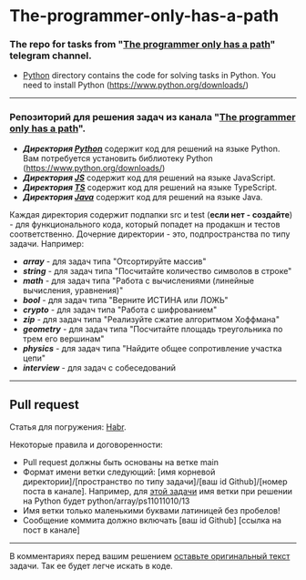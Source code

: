 # The-programmer-only-has-a-path
### The repo for tasks from "[The programmer only has a path](https://t.me/joinchat/W0QFtUT5EaE0ODYy)" telegram channel. 

 - [Python](./Python) directory contains the code for solving tasks in Python. You need to install Python (https://www.python.org/downloads/)

___
### Репозиторий для решения задач из канала "[The programmer only has a path](https://t.me/joinchat/W0QFtUT5EaE0ODYy)". 

 - ***Директория [Python](./Python)*** содержит код для решений на языке Python. Вам потребуется установить библиотеку Python (https://www.python.org/downloads/)
 - ***Директория [JS](./JS)*** содержит код для решений на языке JavaScript.
 - ***Директория [TS](./TS)*** содержит код для решений на языке TypeScript.
 - ***Директория [Java](./Python)*** содержит код для решений на языке Java.

Каждая директория содержит подпапки src и test (**если нет - создайте**) - для функционального кода, который попадет на продакшн и тестов соответственно. Дочерние директории - это, подпространства по типу задачи. Например:
 - ***array*** - для задач типа "Отсортируйте массив"
 - ***string*** - для задач типа "Посчитайте количество символов в строке"
 - ***math*** - для задач типа "Работа с вычислениями (линейные вычисления, уравнения)"
 - ***bool*** - для задач типа "Верните ИСТИНА или ЛОЖЬ"
 - ***crypto*** - для задач типа "Работа с шифрованием"
 - ***zip*** - для задач типа "Реализуйте сжатие алгоритмом Хоффмана"
 - ***geometry*** - для задач типа "Посчитайте площадь треугольника по трем его вершинам"
 - ***physics*** - для задач типа "Найдите общее сопротивление участка цепи"
 - ***interview*** - для задач с собеседований

---
## Pull request
Статья для погружения: [Habr](https://habr.com/ru/post/125999/).

Некоторые правила и договоренности:
 - Pull request должны быть основаны на ветке main
 - Формат имени ветки следующий: [имя корневой директории]/[пространство по типу задачи]/[ваш id Github]/[номер поста в канале]. Например, для [этой задачи](https://t.me/c/1533281926/13) имя ветки при решении на Python будет python/array/ps11011010/13
 - Имя ветки только маленькими буквами латиницей без пробелов!
 - Сообщение коммита должно включать [ваш id Github] [ссылка на пост в канале]
 
---
В комментариях перед вашим решением [оставьте оригинальный текст](https://github.com/PS11011010/The-programmer-only-has-a-path/blob/python/array/23.08.2021/Python/src/array/elements_sum.py#L2) задачи. Так ее будет легче искать в коде. 
